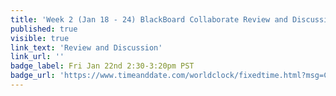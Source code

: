 ```yaml
---
title: 'Week 2 (Jan 18 - 24) BlackBoard Collaborate Review and Discussion'
published: true
visible: true
link_text: 'Review and Discussion'
link_url: ''
badge_label: Fri Jan 22nd 2:30-3:20pm PST
badge_url: 'https://www.timeanddate.com/worldclock/fixedtime.html?msg=CMPT-363+Review+and+Discussion&iso=20210122T1430&p1=256&am=50'
---
```

